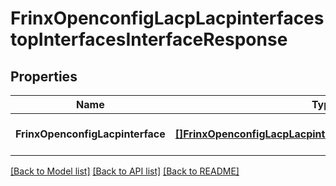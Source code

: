 # FrinxOpenconfigLacpLacpinterfacestopInterfacesInterfaceResponse

## Properties
Name | Type | Description | Notes
------------ | ------------- | ------------- | -------------
**FrinxOpenconfigLacpinterface** | [**[]FrinxOpenconfigLacpLacpinterfacestopInterfacesInterface**](frinx.openconfig.lacp.lacpinterfacestop.interfaces.Interface.md) |  | [optional] [default to null]

[[Back to Model list]](../README.md#documentation-for-models) [[Back to API list]](../README.md#documentation-for-api-endpoints) [[Back to README]](../README.md)


